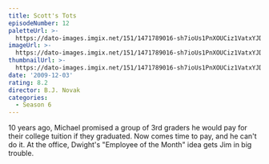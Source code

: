 ```yaml
---
title: Scott's Tots
episodeNumber: 12
paletteUrl: >-
  https://dato-images.imgix.net/151/1471789016-sh7ioUs1PnXOUCiz1VatxYJDZyD.jpg?auto=enhance&ch=DPR%2CWidth&palette=json
imageUrl: >-
  https://dato-images.imgix.net/151/1471789016-sh7ioUs1PnXOUCiz1VatxYJDZyD.jpg?auto=compress%2Cformat&ch=DPR%2CWidth&w=500
thumbnailUrl: >-
  https://dato-images.imgix.net/151/1471789016-sh7ioUs1PnXOUCiz1VatxYJDZyD.jpg?auto=enhance&ch=DPR%2CWidth&fit=crop&fm=jpg&h=280&w=500
date: '2009-12-03'
rating: 8.2
director: B.J. Novak
categories:
  - Season 6
---
```


10 years ago, Michael promised a group of 3rd graders he would pay for their college tuition if they graduated. Now comes time to pay, and he can't do it. At the office, Dwight's "Employee of the Month" idea gets Jim in big trouble.
